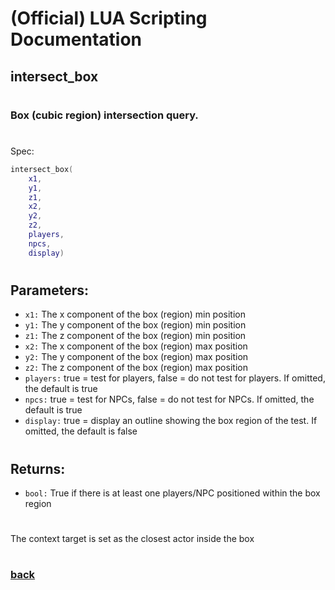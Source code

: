 
# (Official) LUA Scripting Documentation

## intersect_box
#
### Box (cubic region) intersection query.
#
Spec:
```lua
intersect_box(
	x1,
	y1,
	z1,
	x2,
	y2,
	z2,
	players,
	npcs,
	display)
```
#
## Parameters:
- `x1:` The x component of the box (region) min position
- `y1:` The y component of the box (region) min position
- `z1:` The z component of the box (region) min position
- `x2:` The x component of the box (region) max position
- `y2:` The y component of the box (region) max position
- `z2:` The z component of the box (region) max position
- `players:` true = test for players, false = do not test for players. If omitted, the default is true
- `npcs:` true = test for NPCs, false = do not test for NPCs. If omitted, the default is true
- `display:` true = display an outline showing the box region of the test. If omitted, the default is false
#
## Returns:
- `bool:` True if there is at least one players/NPC positioned within the box region
#
The context target is set as the closest actor inside the box
#
### [back](../other)
